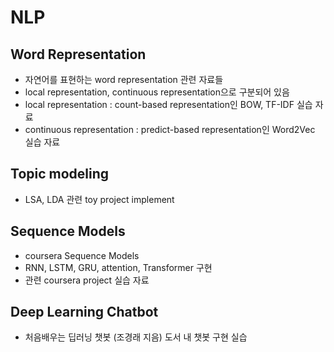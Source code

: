 # NLP

## Word Representation
- 자연어를 표현하는 word representation 관련 자료들
- local representation, continuous representation으로 구분되어 있음
- local representation : count-based representation인 BOW, TF-IDF 실습 자료
- continuous representation : predict-based representation인 Word2Vec 실습 자료


## Topic modeling
- LSA, LDA 관련 toy project implement

## Sequence Models
 - coursera Sequence Models
 - RNN, LSTM, GRU, attention, Transformer 구현
 - 관련 coursera project 실습 자료

## Deep Learning Chatbot
 - 처음배우는 딥러닝 챗봇 (조경래 지음) 도서 내 챗봇 구현 실습
